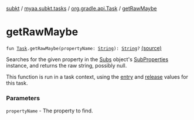 [subkt](../../index.md) / [myaa.subkt.tasks](../index.md) / [org.gradle.api.Task](index.md) / [getRawMaybe](./get-raw-maybe.md)

# getRawMaybe

`fun `[`Task`](https://docs.gradle.org/current/javadoc/org/gradle/api/Task.html)`.getRawMaybe(propertyName: `[`String`](https://kotlinlang.org/api/latest/jvm/stdlib/kotlin/-string/index.html)`): `[`String`](https://kotlinlang.org/api/latest/jvm/stdlib/kotlin/-string/index.html)`?` [(source)](https://github.com/Myaamori/SubKt/blob/0.1.4/src/main/kotlin/myaa/subkt/tasks/plugin.kt#L217)

Searches for the given property in the [Subs](../-subs/index.md) object's [SubProperties](../-sub-properties/index.md) instance,
and returns the raw string, possibly null.

This function is run in a task context, using the [entry](entry.md) and [release](release.md) values for this task.

### Parameters

`propertyName` - The property to find.